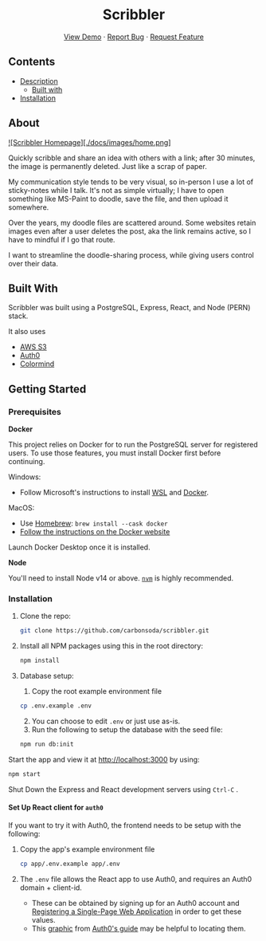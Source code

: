 <p align="center">
  <h1 align="center">Scribbler</h1>

  <p align="center">
    <a href="http://scribblering.herokuapp.com/">View Demo</a>
    ·
    <a href="https://github.com/carbonsoda/scribbler/issues">Report Bug</a>
    ·
    <a href="https://github.com/carbonsoda/scribbler/issues">Request Feature</a>
  </p>
</p>

## Contents

  - [Description](#description)
    - [Built with](#built-with)
  - [Installation](#installation)


## About

[![Scribbler Homepage][./docs/images/home.png]](http://scribblering.herokuapp.com/)


Quickly scribble and share an idea with others with a link; after 30 minutes, the image is permanently deleted. Just like a scrap of paper.

My communication style tends to be very visual, so in-person I use a lot of sticky-notes while I talk. It's not as simple virtually; I have to open something like MS-Paint to doodle, save the file, and then upload it somewhere.

Over the years, my doodle files are scattered around. Some websites retain images even after a user deletes the post, aka the link remains active, so I have to mindful if I go that route.

I want to streamline the doodle-sharing process, while giving users control over their data.

## Built With
Scribbler was built using a PostgreSQL, Express, React, and Node (PERN) stack. 

It also uses
* [AWS S3](https://docs.aws.amazon.com/s3/index.html)
* [Auth0](https://auth0.com/docs/get-started)
* [Colormind](http://colormind.io/api-access/)
## Getting Started

### Prerequisites
**Docker**

This project relies on Docker for to run the PostgreSQL server for registered users. To use those features, you must install Docker first before continuing.

Windows:
- Follow Microsoft's instructions to install [WSL](https://docs.microsoft.com/en-us/windows/wsl/install-win10) and [Docker](https://docs.microsoft.com/en-us/windows/wsl/tutorials/wsl-containers#install-docker-desktop).

MacOS:
- Use [Homebrew](https://docs.brew.sh/Installation): `brew install --cask docker`
- [Follow the instructions on the Docker website](https://www.docker.com/)

Launch Docker Desktop once it is installed. 

**Node**

You'll need to install Node v14 or above. [`nvm`](https://github.com/nvm-sh/nvm) is highly recommended.

### Installation

1. Clone the repo:
   ```sh
   git clone https://github.com/carbonsoda/scribbler.git
   ```
2. Install all NPM packages using this in the root directory:
   ```sh
   npm install
   ```
3. Database setup:
   1. Copy the root example environment file

   ```sh
   cp .env.example .env
   ```
   2. You can choose to edit `.env` or just use as-is.
   3. Run the following to setup the database with the seed file:
   ```sh
   npm run db:init
   ```

Start the app and view it at <http://localhost:3000> by using:
   ```sh
   npm start
   ```
Shut Down the Express and React development servers using `Ctrl-C` .


#### Set Up React client for `auth0`
If you want to try it with Auth0, the frontend needs to be setup with the following:

1. Copy the app's example environment file

   ```sh
   cp app/.env.example app/.env
   ```

2. The `.env` file allows the React app to use Auth0, and requires an Auth0 domain + client-id.
   - These can be obtained by signing up for an Auth0 account and [Registering a Single-Page Web Application](https://auth0.com/docs/get-started) in order to get these values.
   - This [graphic](https://images.ctfassets.net/23aumh6u8s0i/1DyyZTcfbJHw577T6K2KZk/a8cabcec991c9ed33910a23836e53b76/auth0-application-settings) from [Auth0's guide](https://auth0.com/blog/complete-guide-to-react-user-authentication/#Connect-React-with-Auth0) may be helpful to locating them. 



